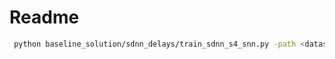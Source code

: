 # Readme
```bash
 python baseline_solution/sdnn_delays/train_sdnn_s4_snn.py -path <dataset-path>
```
